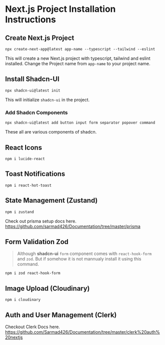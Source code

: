 # Next.js Project Installation Instructions

## Create Next.js Project

```npm
npx create-next-app@latest app-name --typescript --tailwind --eslint
```

This will create a new Next.js project with typescript, tailwind and eslint installed.
Change the Project name from `app-name` to your project name.

## Install Shadcn-UI

```npm
npx shadcn-ui@latest init
```

This will initialize `shadcn-ui` in the project.

### Add Shadcn Components

```npm
npx shadcn-ui@latest add button input form separator popover command  
```

These all are various components of shadcn.

## React Icons

```npm
npm i lucide-react
```

## Toast Notifications

```npm
npm i react-hot-toast
```

## State Management (Zustand)

```npm
npm i zustand
```

Check out prisma setup docs here. <https://github.com/sarmad426/Documentation/tree/master/prisma>

## Form Validation Zod

> Although **shadcn-ui** `form` component comes with `react-hook-form` and `zod`. But if somehow it is not mannualy
> install it using this command.

```npm
npm i zod react-hook-form
```

## Image Upload (Cloudinary)

```npm
npm i cloudinary
```

## Auth and User Management (Clerk)

Checkout Clerk Docs here. <https://github.com/Sarmad426/Documentation/tree/master/clerk%20auth%20nextjs>
